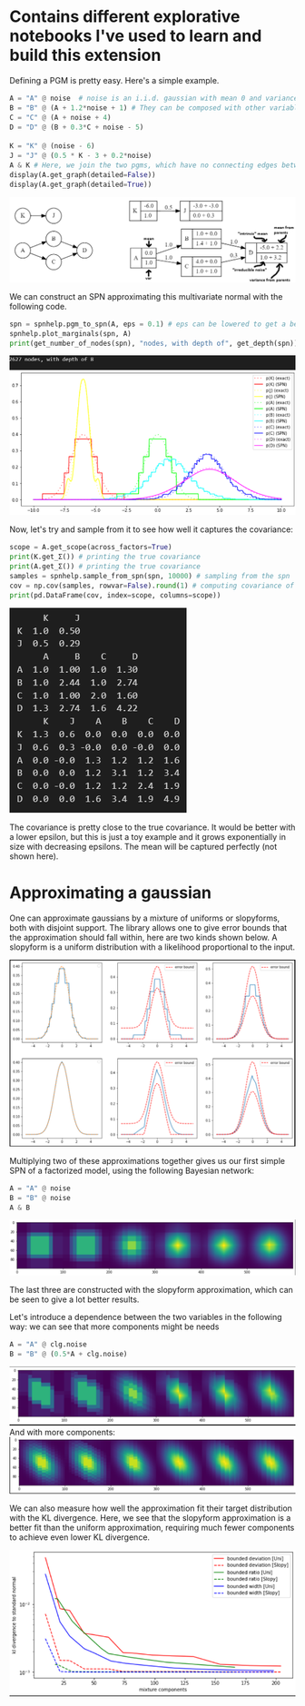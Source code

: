 # Contains different explorative notebooks I've used to learn and build this extension

Defining a PGM is pretty easy. Here's a simple example. 

```python	
A = "A" @ noise  # noise is an i.i.d. gaussian with mean 0 and variance 1. The @ operator assigns a name to the variable.
B = "B" @ (A + 1.2*noise + 1) # They can be composed with other variables, and more noise can be added.
C = "C" @ (A + noise + 4)
D = "D" @ (B + 0.3*C + noise - 5)

K = "K" @ (noise - 6)
J = "J" @ (0.5 * K - 3 + 0.2*noise)
A & K # Here, we join the two pgms, which have no connecting edges between them.
display(A.get_graph(detailed=False))
display(A.get_graph(detailed=True))
```

![alt text](pgm%20graph.png)

We can construct an SPN approximating this multivariate normal with the following code.

```python
spn = spnhelp.pgm_to_spn(A, eps = 0.1) # eps can be lowered to get a better approximation
spnhelp.plot_marginals(spn, A)
print(get_number_of_nodes(spn), "nodes, with depth of", get_depth(spn))
```

![alt text](marginals.png)

Now, let's try and sample from it to see how well it captures the covariance:

```python	
scope = A.get_scope(across_factors=True)
print(K.get_Σ()) # printing the true covariance 
print(A.get_Σ()) # printing the true covariance
samples = spnhelp.sample_from_spn(spn, 10000) # sampling from the spn
cov = np.cov(samples, rowvar=False).round(1) # computing covariance of the samples
print(pd.DataFrame(cov, index=scope, columns=scope))
```

![alt text](covariance_sampled.png)

The covariance is pretty close to the true covariance. It would be better with a lower epsilon, but this is just a toy example and it grows exponentially in size with decreasing epsilons. The mean will be captured perfectly (not shown here).





# Approximating a gaussian

One can approximate gaussians by a mixture of uniforms or slopyforms, both with disjoint support. The library allows one to give error bounds that the approximation should fall within, here are two kinds shown below. A slopyform is a uniform distribution with a likelihood proportional to the input.

![alt text](approximation%20error%20bounds.png)

Multiplying two of these approximations together gives us our first simple SPN of a factorized model, using the following Bayesian network:
```python
A = "A" @ noise
B = "B" @ noise
A & B
```

![alt text](2d%20approximations.png)

The last three are constructed with the slopyform approximation, which can be seen to give a lot better results.

Let's introduce a dependence between the two variables in the following way: we can see that more components might be needs
```python
A = "A" @ clg.noise
B = "B" @ (0.5*A + clg.noise)
```

![alt text](2d%20approximations%2C%20dependent%20and%20bad.png)
And with more components:
![alt text](2d%20approximations%2C%20dependent%20and%20good.png)


We can also measure how well the approximation fit their target distribution with the KL divergence. Here, we see that the slopyform approximation is a better fit than the uniform approximation, requiring much fewer components to achieve even lower KL divergence.

![alt text](kl%20divs.png)
